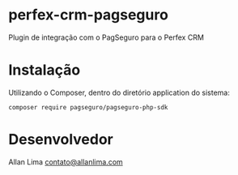 # perfex-crm-pagseguro
Plugin de integração com o PagSeguro para o Perfex CRM

# Instalação
Utilizando o Composer, dentro do diretório application do sistema:
```
composer require pagseguro/pagseguro-php-sdk
```

# Desenvolvedor
Allan Lima
<contato@allanlima.com>